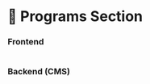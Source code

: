 # 📎 Programs Section

### **Frontend**

<figure><img src="../../.gitbook/assetsBFL/programmes-section.png" alt=""><figcaption></figcaption></figure>

### Backend (CMS)

<figure><img src="../../.gitbook/assetsBFL/programmes-section-cms.png" alt=""><figcaption></figcaption></figure>
